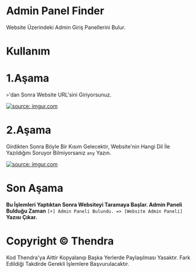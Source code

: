 # Admin Panel Finder
Website Üzerindeki Admin Giriş Panellerini Bulur.

# Kullanım

# 1.Aşama
```>```'dan Sonra Website URL'sini Giriyorsunuz.

<a href="https://imgur.com/KYXLRi7"><img src="https://i.imgur.com/KYXLRi7.png" title="source: imgur.com" /></a>

# 2.Aşama
Girdikten Sonra Böyle Bir Kısım Gelecektir, Website'nin Hangi Dil İle Yazıldığını Soruyor Bilmiyorsanız ```any``` Yazın.

<a href="https://imgur.com/XCVqYO4"><img src="https://i.imgur.com/XCVqYO4.png" title="source: imgur.com" /></a>

# Son Aşama
**Bu İşlemleri Yaptıktan Sonra Websiteyi Taramaya Başlar. Admin Paneli Bulduğu Zaman** ```[+] Admin Paneli Bulundu. => [Website Admin Paneli]``` **Yazısı Çıkar.**

# Copyright © Thendra
Kod Thendra'ya Aittir Kopyalanıp Başka Yerlerde Paylaşılması Yasaktır. Fark Edildiği Takdirde Gerekli İşlemlere Başvurulacaktır.
